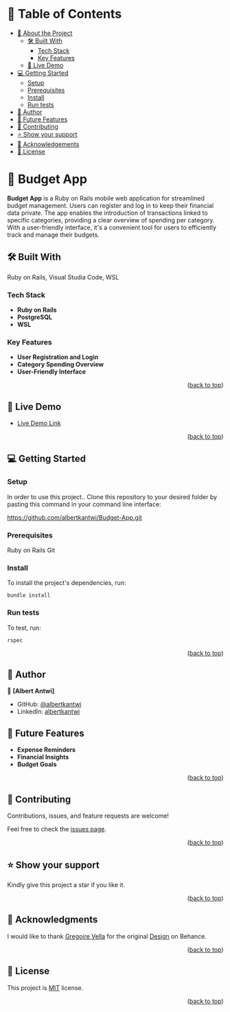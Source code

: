 <a name="readme-top"></a>

# 📗 Table of Contents

- [📖 About the Project](#about-project)
  - [🛠 Built With](#built-with)
    - [Tech Stack](#tech-stack)
    - [Key Features](#key-features)
  - [🚀 Live Demo](#live-demo)
- [💻 Getting Started](#getting-started)
  - [Setup](#setup)
  - [Prerequisites](#prerequisites)
  - [Install](#install)
  - [Run tests](#run-tests)
- [👥 Author](#author)
- [🔭 Future Features](#future-features)
- [🤝 Contributing](#contributing)
- [⭐️ Show your support](#support)
- [🙏 Acknowledgements](#acknowledgements)
- [📝 License](#license)

# 📖 Budget App <a name="about-project"></a>

**Budget App** is a Ruby on Rails mobile web application for streamlined budget management. Users can register and log in to keep their financial data private. The app enables the introduction of transactions linked to specific categories, providing a clear overview of spending per category. With a user-friendly interface, it's a convenient tool for users to efficiently track and manage their budgets.

## 🛠 Built With <a name="built-with"></a>
Ruby on Rails, Visual Studia Code, WSL

### Tech Stack <a name="tech-stack"></a>

- **Ruby on Rails**
- **PostgreSQL**
- **WSL**

### Key Features <a name="key-features"></a>

- **User Registration and Login**
- **Category Spending Overview**
- **User-Friendly Interface**

<p align="right">(<a href="#readme-top">back to top</a>)</p>

## 🚀 Live Demo <a name="live-demo"></a>

- [Live Demo Link](https://budget-app-2vkh.onrender.com)

<p align="right">(<a href="#readme-top">back to top</a>)</p>

## 💻 Getting Started <a name="getting-started"></a>

### Setup <a name="setup"></a>

In order to use this project.. Clone this repository to your desired folder by pasting this command in your command line interface:

  https://github.com/albertkantwi/Budget-App.git

### Prerequisites <a name="prerequisites"></a>

  Ruby on Rails
  Git

### Install <a name="install"></a>

To install the project's dependencies, run:

```
bundle install
```

### Run tests <a name="run tests"></a>

To test, run:

```
rspec
```

<p align="right">(<a href="#readme-top">back to top</a>)</p>

## 👥 Author <a name="author"></a>

👤 **[Albert Antwi]**

- GitHub: [@albertkantwi](https://github.com/albertkantwi)
- LinkedIn: [albertkantwi](https://www.linkedin.com/in/albertkantwi)

## 🔭 Future Features <a name="future-features"></a>

- **Expense Reminders**
- **Financial Insights**
- **Budget Goals**

<p align="right">(<a href="#readme-top">back to top</a>)</p>

## 🤝 Contributing <a name="contributing"></a>

Contributions, issues, and feature requests are welcome!

Feel free to check the [issues page](https://github.com/albertkantwi/Budget-App/issues/new).

<p align="right">(<a href="#readme-top">back to top</a>)</p>

## ⭐️ Show your support <a name="support"></a>

Kindly give this project a star if you like it.

<p align="right">(<a href="#readme-top">back to top</a>)</p>

## 🙏 Acknowledgments <a name="acknowledgements"></a>

I would like to thank [Gregoire Vella](https://www.behance.net/gregoirevella) for the original [Design](https://www.behance.net/gallery/19759151/Snapscan-iOs-design-and-branding) on Behance.

<p align="right">(<a href="#readme-top">back to top</a>)</p>

## 📝 License <a name="license"></a>

This project is [MIT](/LICENSE) license.

<p align="right">(<a href="#readme-top">back to top</a>)</p>